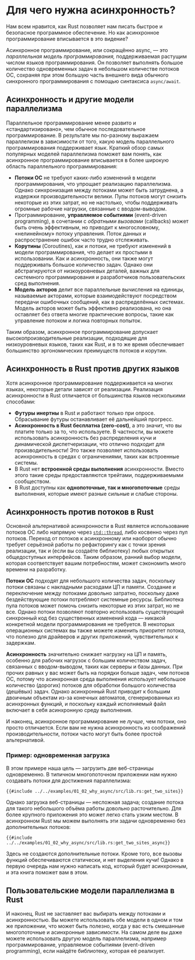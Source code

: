# Для чего нужна асинхронность?

Нам всем нравится, как Rust позволяет нам писать быстрое и безопасное программное обеспечение. Но как асинхронное программирование вписывается в это видение?

Асинхронное программирование, или сокращённо async, — это *параллельная модель программирования,* поддерживаемая растущим числом языков программирования. Он позволяет выполнять большое количество одновременных задач в небольшом количестве потоков ОС, сохраняя при этом большую часть внешнего вида обычного синхронного программирования с помощью синтаксиса `async/await`.

## Асинхронность и другие модели параллелизма

Параллельное программирование менее развито и «стандартизировано», чем обычное последовательное программирование. В результате мы по-разному выражаем параллелизм в зависимости от того, какую модель параллельного программирования поддерживает язык. Краткий обзор самых популярных моделей параллелизма поможет вам понять, как асинхронное программирование вписывается в более широкую область параллельного программирования:

- **Потоки ОС** не требуют каких-либо изменений в модели программирования, что упрощает реализацию параллелизма. Однако синхронизация между потоками может быть затруднена, а издержки производительности велики. Пулы потоков могут снизить некоторые из этих затрат, но не настолько, чтобы поддерживать огромные рабочие нагрузки, связанные с вводом-выводом.
- Программирование, **управляемое событиями** (event-driven programming), в сочетании с *обратными вызовами* (callbacks) может быть очень эффективным, но приводит к многословному, «нелинейному» потоку управления. Поток данных и распространение ошибок часто трудно отслеживать.
- **Корутины** (Coroutines), как и потоки, не требуют изменений в модели программирования, что делает их простыми в использовании. Как и асинхронность, они также могут поддерживать большое количество задач. Однако они абстрагируются от низкоуровневых деталей, важных для системного программирования и разработчиков пользовательских сред выполнения.
- **Модель акторов** делит все параллельные вычисления на единицы, называемые акторами, которые взаимодействуют посредством передачи ошибочных сообщений, как в распределённых системах. Модель акторов может быть эффективно реализована, но она оставляет без ответа многие практические вопросы, такие как управление потоком и логика повторных попыток.

Таким образом, асинхронное программирование допускает высокопроизводительные реализации, подходящие для низкоуровневых языков, таких как Rust, и в то же время обеспечивает большинство эргономических преимуществ потоков и корутин.

## Асинхронность в Rust против других языков

Хотя асинхронное программирование поддерживается на многих языках, некоторые детали зависят от реализации. Реализация асинхронности в Rust отличается от большинства языков несколькими способами:

- **Футуры инертны** в Rust и работают только при опросе. Сбрасывание футуры останавливает её дальнейший прогресс.
- **Асинхронность в Rust бесплатна (zero-cost)**, а это значит, что вы платите только за то, что используете. В частности, вы можете использовать асинхронность без распределения кучи и динамической диспетчеризации, что отлично подходит для производительности! Это также позволяет использовать асинхронность в средах с ограничениями, таких как встроенные системы.
- В Rust нет **встроенной среды выполнения** асинхронности. Вместо этого такие среды предоставляются трейтами, поддерживаемыми сообществом.
- В Rust доступны как **однопоточные, так и многопоточные** среды выполнения, которые имеют разные сильные и слабые стороны.

## Асинхронность против потоков в Rust

Основной альтернативой асинхронности в Rust является использование потоков ОС либо напрямую через [`std::thread`](https://doc.rust-lang.org/std/thread/), либо косвенно через пул потоков. Переход от потоков к асинхронному или наоборот обычно требует серьёзной работы по рефакторингу как с точки зрения реализации, так и (если вы создаёте библиотеку) любых открытых общедоступных интерфейсов. Таким образом, ранний выбор модели, которая соответствует вашим потребностям, может сэкономить много времени на разработку.

**Потоки ОС** подходят для небольшого количества задач, поскольку потоки связаны с накладными расходами ЦП и памяти. Создание и переключение между потоками довольно затратно, поскольку даже бездействующие потоки потребляют системные ресурсы. Библиотека пула потоков может помочь снизить некоторые из этих затрат, но не все. Однако потоки позволяют повторно использовать существующий синхронный код без существенных изменений кода — никакой конкретной модели программирования не требуется. В некоторых операционных системах вы также можете изменить приоритет потока, что полезно для драйверов и других приложений, чувствительных к задержкам.

**Асинхронность** значительно снижает нагрузку на ЦП и память, особенно для рабочих нагрузок с большим количеством задач, связанных с вводом-выводом, таких как серверы и базы данных. При прочих равных у вас может быть на порядки больше задач, чем потоков ОС, потому что асинхронная среда выполнения использует небольшое количество (дорогих) потоков для обработки большого количества (дешёвых) задач. Однако асинхронный Rust приводит к большим двоичным объектам из-за конечных автоматов, сгенерированных из асинхронных функций, и поскольку каждый исполняемый файл включает в себя асинхронную среду выполнения.

И наконец, асинхронное программирование не *лучше*, чем потоки, оно просто отличается. Если вам не нужна асинхронность из соображений производительности, потоки часто могут быть более простой альтернативой.

### Пример: одновременная загрузка

В этом примере наша цель — загрузить две веб-страницы одновременно. В типичном многопоточном приложении нам нужно создавать потоки для достижения параллелизма:

```rust,ignore
{{#include ../../examples/01_02_why_async/src/lib.rs:get_two_sites}}
```

Однако загрузка веб-страницы — несложная задача; создание потока для такого небольшого объёма работы довольно расточительно. Для более крупного приложения это может легко стать узким местом. В асинхронном Rust мы можем выполнять эти задачи одновременно без дополнительных потоков:

```rust,ignore
{{#include ../../examples/01_02_why_async/src/lib.rs:get_two_sites_async}}
```

Здесь не создаются дополнительные потоки. Кроме того, все вызовы функций обеспечиваются статически, и нет выделения кучи! Однако в первую очередь нам нужно написать код, который будет асинхронным, и эта книга поможет вам в этом.

## Пользовательские модели параллелизма в Rust

И наконец, Rust не заставляет вас выбирать между потоками и асинхронностью. Вы можете использовать обе модели в одном и том же приложении, что может быть полезно, когда у вас есть смешанные многопоточные и асинхронные зависимости. На самом деле вы даже можете использовать другую модель параллелизма, например программирование, управляемое событиями (event-driven programming), если найдёте библиотеку, которая её реализует.
